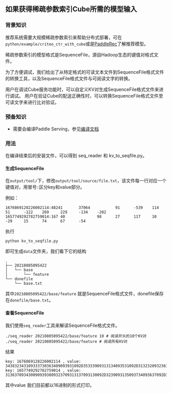 ## 如果获得稀疏参数索引Cube所需的模型输入

### 背景知识

推荐系统需要大规模稀疏参数索引来帮助分布式部署，可在`python/example/criteo_ctr_with_cube`或是[PaddleRec](https://github.com/paddlepaddle/paddlerec)了解推荐模型。

稀疏参数索引的模型格式是SequenceFile，源自Hadoop生态的键值对格式文件。

为了方便调试，我们给出了从特定格式的可读文本文件到SequenceFile格式文件的转换工具，以及SequenceFile格式文件与可阅读文字的转换。

用户在调试Cube服务功能时，可以自定义KV对生成SequenceFile格式文件来进行调试。
用户在验证Cube的配送正确性时，可以转换SequenceFile格式文件至可读文字来进行比对验证。

### 预备知识

- 需要会编译Paddle Serving，参见[编译文档](./COMPILE.md)

### 用法

在编译结束后的安装文件，可以得到 seq_reader 和 kv_to_seqfile.py。

#### 生成SequenceFile

在`output/tool/`下，修改`output/tool/source/file.txt`，该文件每一行对应一个键值对，用冒号`:`区分key和value部分。

例如：
```
1676869128226002114:48241       37064           91      -539    114     51      -122    269     229     -134    -282
1657749292782759014:167 40              98      27      117     10      -29     15      74      67      -54
```
执行
```
python kv_to_seqfile.py
```
即可生成`data`文件夹，我们看下它的结构

```
.
├── 20210805095422
│   └── base
│       └── feature
└── donefile
    └── base.txt
```
其中`20210805095422/base/feature` 就是SequenceFile格式文件，donefile保存在`donefile/base.txt`。

#### 查看SequenceFile

我们使用`seq_reader`工具来解读SequenceFile格式文件。
```
./seq_reader 20210805095422/base/feature 10 # 阅读开头的10个KV对
./seq_reader 20210805095422/base/feature # 阅读所有KV对
```

结果
```
key: 1676869128226002114 , value: 343832343109333730363409093931092D35333909313134093531092D3132320932363909323239092D313334092D323832
key: 1657749292782759014 , value: 3136370934300909393809323709313137093130092D3239093135093734093637092D3534
```

其中value 我们目前都以16进制的形式打印。
